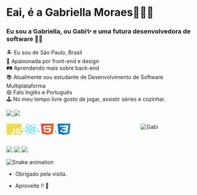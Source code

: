 # Eai, é a Gabriella Moraes👩‍💻👋 

### Eu sou a Gabriella, ou Gabi✨ e uma futura desenvolvedora de software 👩‍💻
🏝 Eu sou de São Paulo, Brasil<br>
💜 Apaixonada por front-end e design<br>
🛤 Aprendendo mais sobre back-end<br>
📚 Atualmente sou estudante de Desenvolvimento de Software Multiplataforma<br>
😄 Falo Inglês e Português <br>
🕹 No meu tempo livre gosto de jogar, assistir séries e cozinhar.

 <div>
  <a href="https://github.com/bimoraes">
  <img height="180em" src="https://github-readme-stats.vercel.app/api?username=bimoraes&show_icons=true&theme=dracula&include_all_commits=true&count_private=true"/>
  <img height="180em" src="https://github-readme-stats.vercel.app/api/top-langs/?username=bimoraes&layout=compact&langs_count=7&theme=dracula"/>
</div>
 <div style="display: inline_block"><br>
  <img align="center" alt="Rafa-Js" height="30" width="40" src="https://raw.githubusercontent.com/devicons/devicon/master/icons/javascript/javascript-plain.svg">
  <img align="center" alt="Rafa-React" height="30" width="40" src="https://raw.githubusercontent.com/devicons/devicon/master/icons/react/react-original.svg">
  <img align="center" alt="Rafa-HTML" height="30" width="40" src="https://raw.githubusercontent.com/devicons/devicon/master/icons/html5/html5-original.svg">
  <img align="center" alt="Rafa-CSS" height="30" width="40" src="https://raw.githubusercontent.com/devicons/devicon/master/icons/css3/css3-original.svg">
  <img align="right" alt="Gabi" height="150" width="150" src="https://cdn.discordapp.com/attachments/812816331824168963/871789932853743716/SPOILER_download20210801131755.png">
</div>
 
 ##
 
 <div>
  <a href="https://instagram.com/gabriella.moraes_" target="_blank"><img src="https://img.shields.io/badge/-Instagram-%23E4405F?style=for-the-badge&logo=instagram&logoColor=white" target="_blank"></a>
  <a href = "mailto:gabriellamoraes58@gmail.com"><img src="https://img.shields.io/badge/-Gmail-%23333?style=for-the-badge&logo=gmail&logoColor=white" target="_blank"></a>
  <a href="https://www.linkedin.com/in/gabriella-moraes-a49338206/" target="_blank"><img src="https://img.shields.io/badge/-LinkedIn-%230077B5?style=for-the-badge&logo=linkedin&logoColor=white" target="_blank"></a> 
 </div>
 
  ![Snake animation](https://github.com/bimoraes/bimoraes/blob/output/github-contribution-grid-snake.svg)
 
 * Obrigado pela visita.

 * Aproveite !! 🤖
